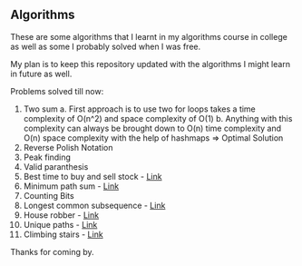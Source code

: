 ## Algorithms 

These are some algorithms that I learnt in my algorithms course in college as well as some I probably solved when I was free.

My plan is to keep this repository updated with the algorithms I might learn in future as well.

Problems solved till now:
1. Two sum
    a. First approach is to use two for loops takes a time complexity of O(n^2) and space complexity of O(1)
    b. Anything with this complexity can always be brought down to O(n) time complexity and O(n) space complexity with the help of hashmaps => Optimal Solution
2. Reverse Polish Notation
3. Peak finding
4. Valid paranthesis
5. Best time to buy and sell stock - [Link](https://leetcode.com/problems/best-time-to-buy-and-sell-stock/description/)
6. Minimum path sum - [Link](https://leetcode.com/problems/minimum-path-sum/description/)
7. Counting Bits 
8. Longest common subsequence - [Link](https://leetcode.com/problems/longest-common-subsequence/description/)
9. House robber - [Link](https://leetcode.com/problems/house-robber/description/)
10. Unique paths - [Link](https://leetcode.com/problems/unique-paths/description/)
11. Climbing stairs - [Link](https://leetcode.com/problems/climbing-stairs/description/)

Thanks for coming by.
